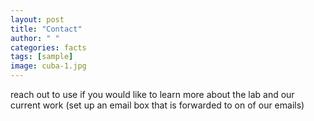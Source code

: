 ```yaml
---
layout: post
title: "Contact"
author: " "
categories: facts
tags: [sample]
image: cuba-1.jpg
---
```


reach out to use if you would like to learn more about the lab and our current work
(set up an email box that is forwarded to on of our emails)